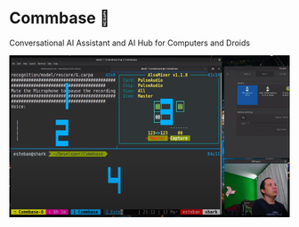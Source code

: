 # Commbase 🤖️

Conversational AI Assistant and AI Hub for Computers and Droids

<img alt="Neovim" src="./screenshots/commbase.png?raw=true" width="550" height="291" />

<!--
**mydroidandi/commbase** is a ✨ _special_ ✨ repository because its `README.md` (this file) appears on your GitHub profile.

Here are some ideas to get you started:

- 🔭 I’m currently working on ...
- 🌱 I’m currently learning ...
- 👯 I’m looking to collaborate on ...
- 🤔 I’m looking for help with ...
- 💬 Ask me about ...
- 📫 How to reach me: ...
- 😄 Pronouns: ...
- ⚡ Fun fact: ...
-->

